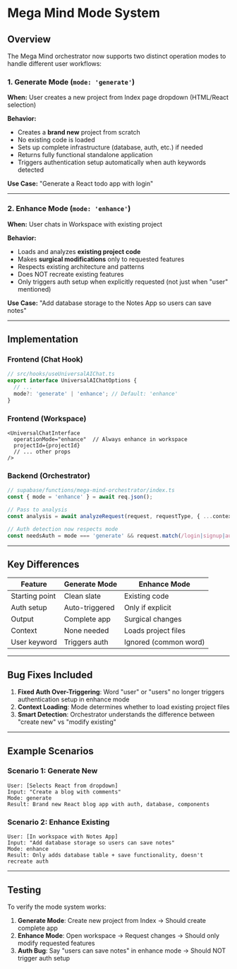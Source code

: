# Mega Mind Mode System

## Overview

The Mega Mind orchestrator now supports two distinct operation modes to handle different user workflows:

### 1. **Generate Mode** (`mode: 'generate'`)
**When:** User creates a new project from Index page dropdown (HTML/React selection)

**Behavior:**
- Creates a **brand new** project from scratch
- No existing code is loaded
- Sets up complete infrastructure (database, auth, etc.) if needed
- Returns fully functional standalone application
- Triggers authentication setup automatically when auth keywords detected

**Use Case:** "Generate a React todo app with login"

---

### 2. **Enhance Mode** (`mode: 'enhance'`)  
**When:** User chats in Workspace with existing project

**Behavior:**
- Loads and analyzes **existing project code**
- Makes **surgical modifications** only to requested features
- Respects existing architecture and patterns
- Does NOT recreate existing features
- Only triggers auth setup when explicitly requested (not just when "user" mentioned)

**Use Case:** "Add database storage to the Notes App so users can save notes"

---

## Implementation

### Frontend (Chat Hook)
```typescript
// src/hooks/useUniversalAIChat.ts
export interface UniversalAIChatOptions {
  // ...
  mode?: 'generate' | 'enhance'; // Default: 'enhance'
}
```

### Frontend (Workspace)
```tsx
<UniversalChatInterface
  operationMode="enhance"  // Always enhance in workspace
  projectId={projectId}
  // ... other props
/>
```

### Backend (Orchestrator)
```typescript
// supabase/functions/mega-mind-orchestrator/index.ts
const { mode = 'enhance' } = await req.json();

// Pass to analysis
const analysis = await analyzeRequest(request, requestType, { ...context, mode });

// Auth detection now respects mode
const needsAuth = mode === 'generate' && request.match(/login|signup|auth/);
```

---

## Key Differences

| Feature | Generate Mode | Enhance Mode |
|---------|---------------|--------------|
| Starting point | Clean slate | Existing code |
| Auth setup | Auto-triggered | Only if explicit |
| Output | Complete app | Surgical changes |
| Context | None needed | Loads project files |
| User keyword | Triggers auth | Ignored (common word) |

---

## Bug Fixes Included

1. **Fixed Auth Over-Triggering**: Word "user" or "users" no longer triggers authentication setup in enhance mode
2. **Context Loading**: Mode determines whether to load existing project files
3. **Smart Detection**: Orchestrator understands the difference between "create new" vs "modify existing"

---

## Example Scenarios

### Scenario 1: Generate New
```
User: [Selects React from dropdown]
Input: "Create a blog with comments"
Mode: generate
Result: Brand new React blog app with auth, database, components
```

### Scenario 2: Enhance Existing
```
User: [In workspace with Notes App]
Input: "Add database storage so users can save notes"
Mode: enhance
Result: Only adds database table + save functionality, doesn't recreate auth
```

---

## Testing

To verify the mode system works:

1. **Generate Mode**: Create new project from Index → Should create complete app
2. **Enhance Mode**: Open workspace → Request changes → Should only modify requested features
3. **Auth Bug**: Say "users can save notes" in enhance mode → Should NOT trigger auth setup

